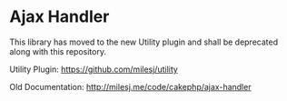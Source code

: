 # Ajax Handler #

This library has moved to the new Utility plugin and shall be deprecated along with this repository.

Utility Plugin: https://github.com/milesj/utility

Old Documentation: http://milesj.me/code/cakephp/ajax-handler
